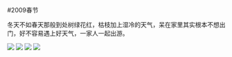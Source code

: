#2009春节

冬天不如春天那般到处树绿花红，枯枝加上湿冷的天气，呆在家里其实根本不想出门，好不容易遇上好天气，一家人一起出游。

![](http://lh3.ggpht.com/__96MpgHdflw/SZGVitnLRrI/AAAAAAAABkM/L9-HTdZVmdU/s400/None.jpg)
![](http://lh6.ggpht.com/__96MpgHdflw/SZGU_Wi7dLI/AAAAAAAABkU/OzSkdc21Pbc/s400/None.jpg)
![](http://lh4.ggpht.com/__96MpgHdflw/SZGV_LpeKoI/AAAAAAAABkk/n3xzzeAKLVs/s400/None.jpg)
![](http://lh5.ggpht.com/__96MpgHdflw/SZGVlV1CpZI/AAAAAAAABkc/b3uwDAC1N3o/s400/None.jpg)